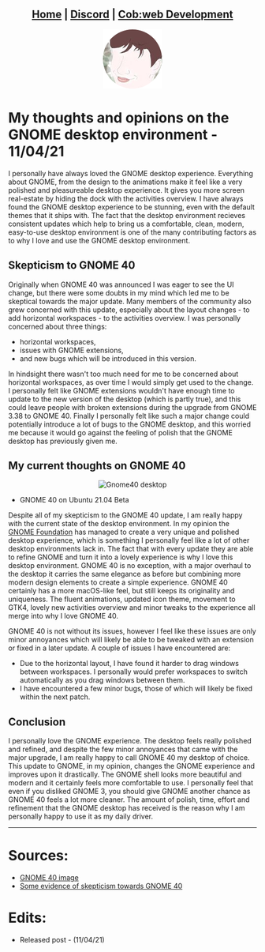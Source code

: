 <head>
    <link rel="shortcut icon" type="image/png" href="/favicon.png">
</head>

<center>
<h2>
<a href="https://whyadamsalt.github.io">Home</a> |
<a href="https://cob-web.xyz/discord/">Discord</a> |
<a href="https://cob-web.xyz">Cob:web Development</a>
</h2>
</center>

<center><img src="/favicon.png"></center>

# My thoughts and opinions on the GNOME desktop environment - 11/04/21

I personally have always loved the GNOME desktop experience. Everything about GNOME, from the design to the animations make it feel like a very polished and pleasureable desktop experience. It gives you more screen real-estate by hiding the dock with the activities overview. I have always found the GNOME desktop experience to be stunning, even with the default themes that it ships with. The fact that the desktop environment recieves consistent updates which help to bring us a comfortable, clean, modern, easy-to-use desktop environment is one of the many contributing factors as to why I love and use the GNOME desktop environment.

## Skepticism to GNOME 40

Originally when GNOME 40 was announced I was eager to see the UI change, but there were some doubts in my mind which led me to be skeptical towards the major update. Many members of the community also grew concerned with this update, especially about the layout changes - to add horizontal workspaces - to the activities overview. I was personally concerned about three things:
- horizontal workspaces, 
- issues with GNOME extensions, 
- and new bugs which will be introduced in this version. 

In hindsight there wasn't too much need for me to be concerned about horizontal workspaces, as over time I would simply get used to the change. I personally felt like GNOME extensions wouldn't have enough time to update to the new version of the desktop (which is partly true), and this could leave people with broken extensions during the upgrade from GNOME 3.38 to GNOME 40. Finally I personally felt like such a major change could potentially introduce a lot of bugs to the GNOME desktop, and this worried me because it would go against the feeling of polish that the GNOME desktop has previously given me.

## My current thoughts on GNOME 40

<center><img src="https://i.redd.it/ki1fczw37xr61.png" alt="Gnome40 desktop"></center>

- GNOME 40 on Ubuntu 21.04 Beta

Despite all of my skepticism to the GNOME 40 update, I am really happy with the current state of the desktop environment. In my opinion the [GNOME Foundation](https://www.gnome.org/) has managed to create a very unique and polished desktop experience, which is something I personally feel like a lot of other desktop environments lack in. The fact that with every update they are able to refine GNOME and turn it into a lovely experience is why I love this desktop environment. GNOME 40 is no exception, with a major overhaul to the desktop it carries the same elegance as before but combining more modern design elements to create a simple experience. GNOME 40 certainly has a more macOS-like feel, but still keeps its originality and uniqueness. The fluent animations, updated icon theme, movement to GTK4, lovely new activities overview and minor tweaks to the experience all merge into why I love GNOME 40.

GNOME 40 is not without its issues, however I feel like these issues are only minor annoyances which will likely be able to be tweaked with an extension or fixed in a later update.
A couple of issues I have encountered are:
- Due to the horizontal layout, I have found it harder to drag windows between workspaces. I personally would prefer workspaces to switch automatically as you drag windows between them. 
- I have encountered a few minor bugs, those of which will likely be fixed within the next patch.

## Conclusion

I personally love the GNOME experience. The desktop feels really polished and refined, and despite the few minor annoyances that came with the major upgrade, I am really happy to call GNOME 40 my desktop of choice. This update to GNOME, in my opinion, changes the GNOME experience and improves upon it drastically. The GNOME shell looks more beautiful and modern and it certainly feels more comfortable to use. I personally feel that even if you disliked GNOME 3, you should give GNOME another chance as GNOME 40 feels a lot more cleaner. The amount of polish, time, effort and refinement that the GNOME desktop has received is the reason why I am personally happy to use it as my daily driver.

<hr />

# Sources:
- [GNOME 40 image](https://www.reddit.com/r/Ubuntu/comments/mmo7bg/gnome_40_on_ubuntu_2104_beta_im_loving_it_so_much/)
- [Some evidence of skepticism towards GNOME 40](https://news.ycombinator.com/item?id=26568489)

# Edits:
- Released post - (11/04/21)

<!-- Last edit: 11/04/21 19:49 -->